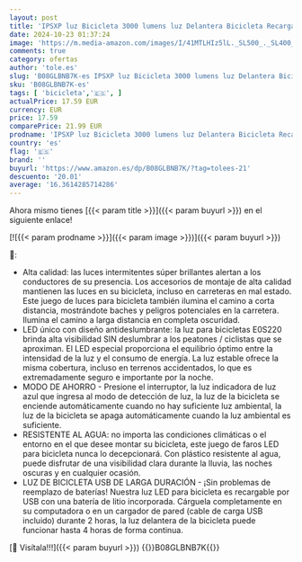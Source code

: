 ```yaml
---
layout: post
title: 'IPSXP luz Bicicleta 3000 lumens luz Delantera Bicicleta Recargable USB C Luces Bicicleta Delantera y Trasera LED Impermeable IPX5 Inducción de la luz  4 + 5 Modos  para Ciclismo de Montaña y Carretera'
date: 2024-10-23 01:37:24
image: 'https://m.media-amazon.com/images/I/41MTLHIz5lL._SL500_._SL400_.jpg'
comments: true
category: ofertas
author: 'tole.es'
slug: 'B08GLBNB7K-es IPSXP luz Bicicleta 3000 lumens luz Delantera Bicicleta...'
sku: 'B08GLBNB7K-es'
tags: [ 'bicicleta','🇪🇸', ]
actualPrice: 17.59 EUR
currency: EUR
price: 17.59
comparePrice: 21.99 EUR
prodname: 'IPSXP luz Bicicleta 3000 lumens luz Delantera Bicicleta Recargable USB C Luces Bicicleta Delantera y Trasera LED Impermeable IPX5 Inducción de la luz  4 + 5 Modos  para Ciclismo de Montaña y Carretera'
country: 'es'
flag: '🇪🇸'
brand: ''
buyurl: 'https://www.amazon.es/dp/B08GLBNB7K/?tag=tolees-21'
descuento: '20.01'
average: '16.3614285714286'
---
```


Ahora mismo tienes [{{< param title >}}]({{< param buyurl >}}) en el siguiente enlace!

[![{{< param prodname >}}]({{< param image >}})]({{< param buyurl >}})

🔎:

- Alta calidad: las luces intermitentes súper brillantes alertan a los conductores de su presencia. Los accesorios de montaje de alta calidad mantienen las luces en su bicicleta, incluso en carreteras en mal estado. Este juego de luces para bicicleta también ilumina el camino a corta distancia, mostrándote baches y peligros potenciales en la carretera. Ilumina el camino a larga distancia en completa oscuridad.
- LED único con diseño antideslumbrante: la luz para bicicletas E0S220 brinda alta visibilidad SIN deslumbrar a los peatones / ciclistas que se aproximan. El LED especial proporciona el equilibrio óptimo entre la intensidad de la luz y el consumo de energía. La luz estable ofrece la misma cobertura, incluso en terrenos accidentados, lo que es extremadamente seguro e importante por la noche.
- MODO DE AHORRO - Presione el interruptor, la luz indicadora de luz azul que ingresa al modo de detección de luz, la luz de la bicicleta se enciende automáticamente cuando no hay suficiente luz ambiental, la luz de la bicicleta se apaga automáticamente cuando la luz ambiental es suficiente.
- RESISTENTE AL AGUA: no importa las condiciones climáticas o el entorno en el que desee montar su bicicleta, este juego de faros LED para bicicleta nunca lo decepcionará. Con plástico resistente al agua, puede disfrutar de una visibilidad clara durante la lluvia, las noches oscuras y en cualquier ocasión.
- LUZ DE BICICLETA USB DE LARGA DURACIÓN - ¡Sin problemas de reemplazo de baterías! Nuestra luz LED para bicicleta es recargable por USB con una batería de litio incorporada. Cárguela completamente en su computadora o en un cargador de pared (cable de carga USB incluido) durante 2 horas, la luz delantera de la bicicleta puede funcionar hasta 4 horas de forma continua.

[🛒 Visítala!!!]({{< param buyurl >}})
{{<world>}}B08GLBNB7K{{</world>}}
